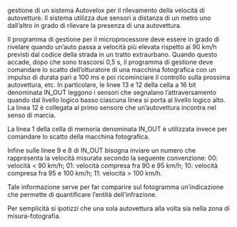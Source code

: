gestione di un sistema Autovelox per il rilevamento della velocità di autovetture. Il sistema utilizza due sensori a distanza di un metro uno dall’altro in grado di rilevare la presenza di una autovettura.

Il programma di gestione per il microprocessore deve essere in grado di rivelare quando un’auto passa a velocità più elevata rispetto ai 90 km/h previsti dal codice della strada in un tratto extraurbano. Quando questo accade, dopo che sono trascorsi 0,5 s, il programma di gestione deve comandare lo scatto dell’otturatore di una macchina fotografica con un impulso di durata pari a 100 ms e poi ricominciare il controllo sulla prossima autovettura, etc. In particolare, le linee 13 e 12 della cella a 16 bit denominata IN_OUT leggono i sensori che segnalano l’attraversamento quando dal livello logico basso ciascuna linea si porta al livello logico alto. La linea 12 è collegata al primo sensore che un’autovettura incontra nel senso di marcia.

La linea 1 della cella di memoria denominata IN_OUT è utilizzata invece per comandare lo scatto della macchina fotografica.

Infine sulle linee 9 e 8 di IN_OUT bisogna inviare un numero che rappresenta la velocità misurata secondo la seguente convenzione:
 00: velocità < 90 km/h;
 01: velocità compresa fra 90 e 95 km/h;
 10: velocità compresa fra 95 e 100 km/h;
 11: velocità > 100 km/h.

Tale informazione serve per far comparire sul fotogramma un’indicazione che permette di quantificare l’entità dell’infrazione.

Per semplicità si ipotizzi che una sola autovettura alla volta sia nella zona di misura-fotografia.